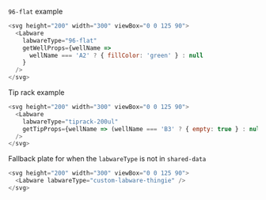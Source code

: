 `96-flat` example

```js
<svg height="200" width="300" viewBox="0 0 125 90">
  <Labware
    labwareType="96-flat"
    getWellProps={wellName =>
      wellName === 'A2' ? { fillColor: 'green' } : null
    }
  />
</svg>
```

Tip rack example

```js
<svg height="200" width="300" viewBox="0 0 125 90">
  <Labware
    labwareType="tiprack-200ul"
    getTipProps={wellName => (wellName === 'B3' ? { empty: true } : null)}
  />
</svg>
```

Fallback plate for when the `labwareType` is not in `shared-data`

```js
<svg height="200" width="300" viewBox="0 0 125 90">
  <Labware labwareType="custom-labware-thingie" />
</svg>
```
